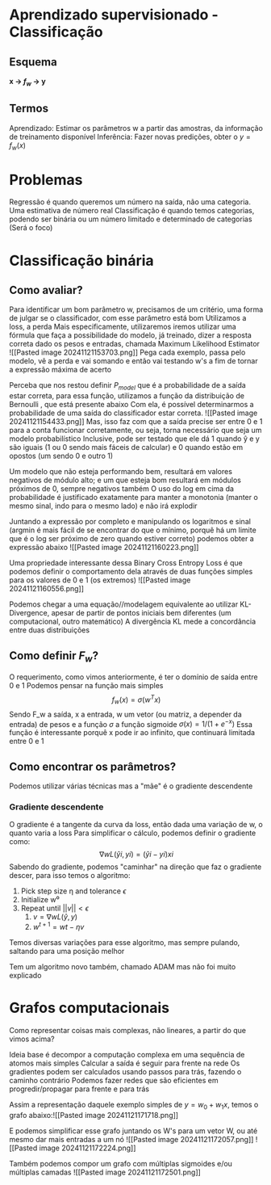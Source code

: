 # Aprendizado supervisionado - Classificação

## Esquema

**x -> $f_w$ -> y**

## Termos
Aprendizado: Estimar os parâmetros w a partir das amostras, da informação de treinamento disponível
Inferência: Fazer novas predições, obter o $y=f_w(x)$

# Problemas
Regressão é quando queremos um número na saída, não uma categoria. Uma estimativa de número real
Classificação é quando temos categorias, podendo ser binária ou um número limitado e determinado de categorias (Será o foco)


# Classificação binária
## Como avaliar?
Para identificar um bom parâmetro w, precisamos de um critério, uma forma de julgar se o classificador, com esse parâmetro está bom
Utilizamos a loss, a perda
	Mais especificamente, utilizaremos iremos utilizar uma fórmula que faça a possibilidade do modelo, já treinado, dizer a resposta correta dado os pesos e entradas, chamada Maximum Likelihood Estimator
	![[Pasted image 20241121153703.png]]
		Pega cada exemplo, passa pelo modelo, vê a perda e vai somando e então vai testando w's a fim de tornar a expressão máxima de acerto

Perceba que nos restou definir $P_{model}$ que é a probabilidade de a saída estar correta, para essa função, utilizamos a função da distribuição de Bernoulli , que está presente abaixo
Com ela, é possível determinarmos a probabilidade de uma saída do classificador estar correta.
		![[Pasted image 20241121154433.png]]
Mas, isso faz com que a saída precise ser entre 0 e 1 para a conta funcionar corretamente, ou seja, torna necessário que seja um modelo probabilístico
	Inclusive, pode ser testado que ele dá 1 quando ŷ e y são iguais (1 ou 0 sendo mais fáceis de calcular) e 0 quando estão em opostos (um sendo 0 e outro 1)

Um modelo que não esteja performando bem, resultará em valores negativos de módulo alto; e um que esteja bom resultará em módulos próximos de 0, sempre negativos também
	O uso do log em cima da probabilidade é justificado exatamente para manter a monotonia (manter o mesmo sinal, indo para o mesmo lado) e não irá explodir

Juntando a expressão por completo e manipulando os logaritmos e sinal (argmin é mais fácil de se encontrar do que o mínimo, porquê há um limite que é o log ser próximo de zero quando estiver correto) podemos obter a expressão abaixo
![[Pasted image 20241121160223.png]]

Uma propriedade interessante dessa Binary Cross Entropy Loss é que podemos definir o comportamento dela através de duas funções simples para os valores de 0 e 1 (os extremos)
![[Pasted image 20241121160556.png]]

Podemos chegar a uma equação//modelagem equivalente ao utilizar KL-Divergence, apesar de partir de pontos iniciais bem diferentes (um computacional, outro matemático)
	A divergência KL mede a concordância entre duas distribuições
## Como definir $F_w$?
O requerimento, como vimos anteriormente, é ter o domínio de saída entre 0 e 1
Podemos pensar na função mais simples
$$f_w(x)=\sigma(w^Tx)$$
Sendo F_w a saída, x a entrada, w um vetor (ou matriz, a depender da entrada) de pesos e a função $\sigma$ a função sigmoide $\sigma(x) = 1/(1+e^{-x})$ 
Essa função é interessante porquê x pode ir ao infinito, que continuará limitada entre 0 e 1

## Como encontrar os parâmetros?
Podemos utilizar várias técnicas mas a "mãe" é o gradiente descendente
### Gradiente descendente
O gradiente é a tangente da curva da loss, então dada uma variação de w, o quanto varia a loss
	Para simplificar o cálculo, podemos definir o gradiente como: $$∇w L(ŷi , yi ) = (ŷi − yi )xi$$
Sabendo do gradiente, podemos "caminhar" na direção que faz o gradiente descer, para isso temos o algoritmo:
1. Pick step size η and tolerance $\epsilon$
2. Initialize w⁰
3. Repeat until $||v|| < \epsilon$
	1. $v = ∇w L(ŷ, y)$
	2. $w^{t+1} = wt − ηv$

Temos diversas variações para esse algoritmo, mas sempre pulando, saltando para uma posição melhor

Tem um algoritmo novo também, chamado ADAM mas não foi muito explicado


# Grafos computacionais
Como representar coisas mais complexas, não lineares, a partir do que vimos acima?

Ideia base é decompor a computação complexa em uma sequência de atomos mais simples
Calcular a saída é seguir para frente na rede
Os gradientes podem ser calculados usando passos para trás, fazendo o caminho contrário
Podemos fazer redes que são eficientes em progredir/propagar para frente e para trás

Assim a representação daquele exemplo simples de $y = w_0 + w_1x$, temos o grafo abaixo:![[Pasted image 20241121171718.png]]

E podemos simplificar esse grafo juntando os W's para um vetor W, ou até mesmo dar mais entradas a um nó
![[Pasted image 20241121172057.png]] ![[Pasted image 20241121172224.png]]

Também podemos compor um grafo com múltiplas sigmoides e/ou múltiplas camadas
![[Pasted image 20241121172501.png]]

